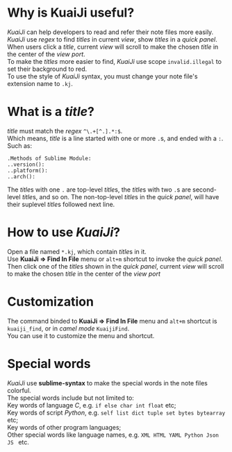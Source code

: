 # Why is KuaiJi useful?
*KuaiJi* can help developers to read and refer their note files more easily.  
*KuaiJi* use *regex* to find *titles* in current *view*, show *titles* in a *quick panel*.  
When users click a *title*, current *view* will scroll to make the chosen *title* in the center of the *view port*.  
To make the *titles* more easier to find, *KuaiJi* use scope `invalid.illegal` to set their background to red.  
To use the style of *KuaiJi* syntax, you must change your note file's extension name to `.kj`.


# What is a *title*?
*title* must match the *regex* `^\.+[^.].*:$`.  
Which means, *title* is a line started with one or more `.`s, and ended with a `:`.  
Such as:  
```
.Methods of Sublime Module:
..version():
..platform():
..arch():
```
The *title*s with one `.` are top-level *title*s, the *title*s with two `.`s are second-level *title*s, and so on.
The non-top-level *title*s in the *quick panel*, will have their suplevel *title*s followed next line.



# How to use *KuaiJi*?
Open a file named `*.kj`, which contain *title*s in it.  
Use **KuaiJi => Find In File** menu or `alt+m` shortcut to invoke the *quick panel*.  
Then click one of the *title*s shown in the *quick panel*, current *view* will scroll to make the chosen *title* in the center of the *view port*


# Customization
The command binded to **KuaiJi => Find In File** menu and `alt+m` shortcut is `kuaiji_find`,
 or in *camel mode* `KuaijiFind`.  
You can use it to customize the menu and shortcut.


# Special words
*KuaiJi* use **sublime-syntax** to make the special words in the note files colorful.  
The special words include but not limited to:  
Key words of language *C*, e.g. `if else char int float` etc;  
Key words of script *Python*, e.g. `self list dict tuple set bytes bytearray` etc;  
Key words of other program languages;  
Other special words like language names, e.g. `XML HTML YAML Python Json JS ` etc.
